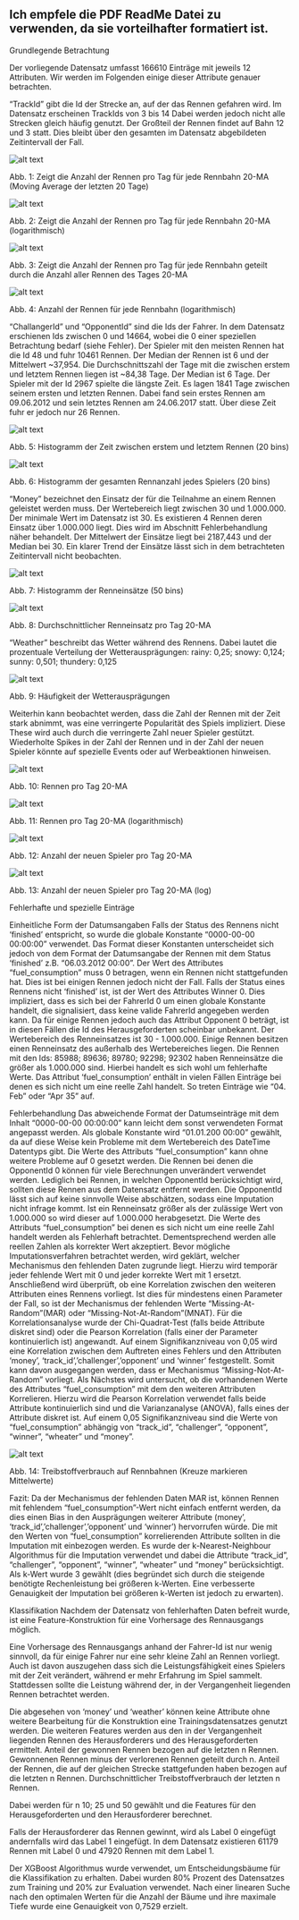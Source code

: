 


## Ich empfele die PDF ReadMe Datei zu verwenden, da sie vorteilhafter formatiert ist.



Grundlegende Betrachtung

Der vorliegende Datensatz umfasst 166610 Einträge mit jeweils 12 Attributen.
Wir werden im Folgenden einige dieser Attribute genauer betrachten.

“TrackId” gibt die Id der Strecke an, auf der das Rennen gefahren wird.
Im Datensatz erscheinen TrackIds von 3 bis 14
Dabei werden jedoch nicht alle Strecken gleich häufig genutzt.
Der Großteil der Rennen findet auf Bahn 12 und 3 statt. Dies bleibt über den gesamten im Datensatz abgebildeten Zeitintervall der Fall.



![alt text](https://raw.githubusercontent.com/FinnBurkhardt/IT-Competition/main/images/RacesPerDayTrackIdLinear.png)

Abb. 1: Zeigt die Anzahl der Rennen pro Tag	für jede Rennbahn 20-MA (Moving Average der letzten 20 Tage)	


![alt text](https://raw.githubusercontent.com/FinnBurkhardt/IT-Competition/main/images/RacesPerDayTrackIdLog.png)

Abb. 2: Zeigt die Anzahl der Rennen pro Tag für jede Rennbahn 20-MA (logarithmisch)

![alt text](https://raw.githubusercontent.com/FinnBurkhardt/IT-Competition/main/images/RacesPerDayTrackIdStationary.png)

Abb. 3: Zeigt die Anzahl der Rennen pro Tag	für jede Rennbahn  geteilt durch die Anzahl aller Rennen des Tages  20-MA	 		

![alt text](https://raw.githubusercontent.com/FinnBurkhardt/IT-Competition/main/images/TrackIdNumberOfRaces.png)

Abb. 4: Anzahl der Rennen für jede Rennbahn (logarithmisch)

“ChallangerId” und “OpponentId” sind die Ids der Fahrer. In dem Datensatz erschienen Ids zwischen 0 und 14664, wobei die 0 einer speziellen Betrachtung bedarf (siehe Fehler).
Der Spieler mit den meisten Rennen hat die Id 48 und fuhr 10461 Rennen.
Der Median der Rennen ist 6 und der Mittelwert ~37,954.
Die Durchschnittszahl der Tage mit die zwischen erstem und letztem Rennen liegen ist ~84,38 Tage. Der Median ist 6 Tage.
Der Spieler mit der Id 2967 spielte die längste Zeit. Es lagen 1841 Tage zwischen seinem ersten und letzten Rennen. Dabei fand sein erstes Rennen am 09.06.2012 und sein letztes Rennen am 24.06.2017 statt. Über diese Zeit fuhr er jedoch nur 26 Rennen.


![alt text](https://github.com/FinnBurkhardt/IT-Competition/blob/main/images/DurationHistogram.png)

Abb. 5: Histogramm der Zeit zwischen erstem und letztem Rennen (20 bins)
	
![alt text](https://raw.githubusercontent.com/FinnBurkhardt/IT-Competition/main/images/NumberOfRacesHist.png)

Abb. 6: Histogramm der gesamten Rennanzahl jedes Spielers (20 bins)


“Money” bezeichnet den Einsatz der für die Teilnahme an einem Rennen geleistet werden muss. Der Wertebereich liegt zwischen 30 und 1.000.000. Der minimale Wert im Datensatz ist 30. Es existieren 4 Rennen deren Einsatz über 1.000.000 liegt. Dies wird im Abschnitt Fehlerbehandlung näher behandelt. Der Mittelwert der Einsätze liegt bei 2187,443 und der Median bei 30.
Ein klarer Trend der Einsätze lässt sich in dem betrachteten Zeitintervall nicht beobachten.

![alt text](https://raw.githubusercontent.com/FinnBurkhardt/IT-Competition/main/images/MoneyHistogram.png)

Abb. 7: Histogramm der Renneinsätze (50 bins)

![alt text](https://raw.githubusercontent.com/FinnBurkhardt/IT-Competition/main/images/MoneyPerDay.png)

Abb. 8: Durchschnittlicher Renneinsatz pro Tag 20-MA


“Weather” beschreibt das Wetter während des Rennens.
Dabei lautet die prozentuale Verteilung der Wetterausprägungen: rainy: 0,25; snowy: 0,124; sunny: 0,501; thundery: 0,125

![alt text](https://raw.githubusercontent.com/FinnBurkhardt/IT-Competition/main/images/Weather.png)

Abb. 9: Häufigkeit der Wetterausprägungen			

Weiterhin kann beobachtet werden, dass die Zahl der Rennen mit der Zeit stark abnimmt, was eine verringerte Popularität des Spiels impliziert.
Diese These wird auch durch die verringerte Zahl neuer Spieler gestützt.
Wiederholte Spikes in der Zahl der Rennen und in der Zahl der neuen Spieler könnte auf spezielle Events oder auf Werbeaktionen hinweisen.

![alt text](https://raw.githubusercontent.com/FinnBurkhardt/IT-Competition/main/images/RacesPerDayLinear.png)

Abb. 10: Rennen pro Tag 20-MA 		

![alt text](https://raw.githubusercontent.com/FinnBurkhardt/IT-Competition/main/images/RacesPerDayLog.png)

Abb. 11:  Rennen pro Tag 20-MA (logarithmisch)	

![alt text](https://raw.githubusercontent.com/FinnBurkhardt/IT-Competition/main/images/newPlayersPerDayLinear.png)

Abb. 12: Anzahl der neuen Spieler pro Tag 20-MA 

![alt text](https://raw.githubusercontent.com/FinnBurkhardt/IT-Competition/main/images/newPlayersPerDayLog.png)

Abb. 13:  Anzahl der neuen Spieler pro Tag 20-MA (log)

Fehlerhafte und spezielle Einträge

Einheitliche Form der Datumsangaben
Falls der Status des Rennens nicht ‘finished’ entspricht, so wurde die globale Konstante “0000-00-00 00:00:00” verwendet. Das Format dieser Konstanten unterscheidet sich jedoch von dem Format der Datumsangabe der Rennen mit dem Status ‘finished’ z.B. “06.03.2012 00:00”.
Der Wert des Attributes “fuel_consumption” muss 0 betragen, wenn ein Rennen nicht stattgefunden hat. Dies ist bei einigen Rennen jedoch nicht der Fall.
Falls der Status eines Rennens nicht ‘finished’ ist, ist der Wert des Attributes Winner 0. Dies impliziert, dass es sich bei der FahrerId 0 um einen globale Konstante handelt, die signalisiert, dass keine valide FahrerId angegeben werden kann. Da für einige Rennen jedoch auch das Attribut Opponent 0 beträgt, ist in diesen Fällen die Id des Herausgeforderten scheinbar unbekannt.
Der Wertebereich des Renneinsatzes ist 30 - 1.000.000. Einige Rennen besitzen einen Renneinsatz des außerhalb des Wertebereiches liegen. Die Rennen mit den Ids: 85988; 89636; 89780; 92298; 92302 haben Renneinsätze die größer als 1.000.000 sind. Hierbei handelt es sich wohl um fehlerhafte Werte.
Das Attribut ‘fuel_consumption’ enthält in vielen Fällen Einträge bei denen es sich nicht um eine reelle Zahl handelt. So treten Einträge wie “04. Feb” oder “Apr 35” auf.

Fehlerbehandlung
Das abweichende Format der Datumseinträge mit dem Inhalt “0000-00-00 00:00:00” kann leicht dem sonst verwendeten Format angepasst werden. Als globale Konstante wird “01.01.200 00:00” gewählt, da auf diese Weise kein Probleme mit dem Wertebereich des DateTime Datentyps gibt. 
Die Werte des Attributs “fuel_consumption” kann ohne weitere Probleme auf 0 gesetzt werden.
Die Rennen bei denen die OpponentId 0 können für viele Berechnungen unverändert verwendet werden. Lediglich bei Rennen, in welchen OpponentId berücksichtigt wird, sollten diese Rennen aus dem Datensatz entfernt werden. 
Die OpponentId lässt sich auf keine sinnvolle Weise abschätzen, sodass eine Imputation nicht infrage kommt.
Ist ein Renneinsatz größer als der zulässige Wert von 1.000.000 so wird dieser auf 1.000.000 herabgesetzt.
Die Werte des Attributs “fuel_consumption” bei denen es sich nicht um eine reelle Zahl handelt werden als Fehlerhaft betrachtet. Dementsprechend werden alle reellen Zahlen als korrekter Wert akzeptiert.
Bevor mögliche Imputationsverfahren betrachtet werden, wird geklärt, welcher Mechanismus den fehlenden Daten zugrunde liegt.
Hierzu wird temporär jeder fehlende Wert mit 0 und jeder korrekte Wert mit 1 ersetzt. Anschließend wird überprüft, ob eine Korrelation zwischen den weiteren Attributen eines Rennens vorliegt. Ist dies für mindestens einen Parameter der Fall, so ist der Mechanismus der fehlenden Werte “Missing-At-Random”(MAR) oder “Missing-Not-At-Random”(MNAT).
Für die Korrelationsanalyse wurde der Chi-Quadrat-Test (falls beide Attribute diskret sind) oder die Pearson Korrelation (falls einer der Parameter kontinuierlich ist) angewandt.
Auf einem Signifikanzniveau von 0,05 wird eine Korrelation zwischen dem Auftreten eines Fehlers und den Attributen ‘money’, ‘track_id’,’challenger’,’opponent’ und ‘winner’ festgestellt. Somit kann davon ausgegangen werden, dass er Mechanismus “Missing-Not-At-Random” vorliegt.
Als Nächstes wird untersucht, ob die vorhandenen Werte des Attributes “fuel_consumption” mit dem den weiteren Attributen Korrelieren.
Hierzu wird die Pearson Korrelation verwendet falls beide Attribute kontinuierlich sind und die Varianzanalyse (ANOVA), falls eines der Attribute diskret ist.
Auf einem 0,05 Signifikanzniveau sind die Werte von “fuel_consumption” abhängig von “track_id”, “challenger”, “opponent”, “winner”, “wheater” und “money”.


![alt text](https://raw.githubusercontent.com/FinnBurkhardt/IT-Competition/main/images/trackIdFuelConsumption.png)

Abb. 14: Treibstoffverbrauch auf Rennbahnen (Kreuze markieren Mittelwerte)


Fazit:
Da der Mechanismus der fehlenden Daten MAR ist, können Rennen mit fehlendem “fuel_consumption”-Wert nicht einfach entfernt werden, da dies einen Bias in den Ausprägungen weiterer Attribute (money’, ‘track_id’,’challenger’,’opponent’ und ‘winner’) hervorrufen würde.
Die mit den Werten von “fuel_consumption” korrelierenden Attribute sollten in die Imputation mit einbezogen werden.
Es wurde der k-Nearest-Neighbour Algorithmus für die Imputation verwendet und dabei die Attribute “track_id”, “challenger”, “opponent”, “winner”, “wheater” und “money” berücksichtigt. Als k-Wert wurde 3 gewählt (dies begründet sich durch die steigende benötigte Rechenleistung bei größeren k-Werten. Eine verbesserte Genauigkeit der Imputation bei größeren k-Werten ist jedoch zu erwarten).

Klassifikation
Nachdem der Datensatz von fehlerhaften Daten befreit wurde, ist eine Feature-Konstruktion für eine Vorhersage des Rennausgangs möglich.

Eine Vorhersage des Rennausgangs anhand der Fahrer-Id ist nur wenig sinnvoll, da für einige Fahrer nur eine sehr kleine Zahl an Rennen vorliegt. Auch ist davon auszugehen dass sich die Leistungsfähigkeit eines Spielers mit der Zeit verändert, während er mehr Erfahrung im Spiel sammelt.
Stattdessen sollte die Leistung während der, in der Vergangenheit liegenden Rennen betrachtet werden.

Die abgesehen von ‘money’ und ‘weather’ können keine Attribute ohne weitere Bearbeitung für die Konstruktion eine Trainingsdatensatzes genutzt werden. Die weiteren Features werden aus den in der Vergangenheit liegenden Rennen des Herausforderers und des Herausgeforderten ermittelt.
Anteil der gewonnen Rennen bezogen auf die letzten n Rennen.
Gewonnenen Rennen minus der verlorenen Rennen geteilt durch n.
Anteil der Rennen, die auf der gleichen Strecke stattgefunden haben bezogen auf die letzten n Rennen.
Durchschnittlicher Treibstoffverbrauch der letzten n Rennen.


Dabei werden für n 10; 25 und 50 gewählt und die Features für den Herausgeforderten und den Herausforderer berechnet.

Falls der Herausforderer das Rennen gewinnt, wird als Label 0 eingefügt andernfalls wird das Label 1 eingefügt. In dem Datensatz existieren 61179 Rennen mit Label 0 und 47920 Rennen mit dem Label 1.

Der XGBoost Algorithmus wurde verwendet, um Entscheidungsbäume für die Klassifikation zu erhalten. Dabei wurden 80% Prozent des Datensatzes zum Training und 20% zur Evaluation verwendet. Nach einer linearen Suche nach den optimalen Werten für die Anzahl der Bäume und ihre maximale Tiefe wurde eine Genauigkeit von 0,7529 erzielt.


